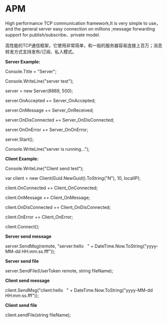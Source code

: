 # APM

High performance TCP communication framework,It is very simple to use，and the general server easy  connection on millions ;message forwarding support for publish/subscribe、private  model.

高性能的TCP通信框架，它使用非常简单，和一般的服务器容易连接上百万；消息转发方式支持发布/订阅、私人模式。

<b>Server Example:</b>

Console.Title = "Server";

Console.WriteLine("server test");

server = new Server(8889, 500);

server.OnAccepted += Server_OnAccepted;

server.OnMessage += Server_OnReceived;

server.OnDisConnected += Server_OnDisConnected;

server.OnOnError += Server_OnOnError;

server.Start();

Console.WriteLine("server is running...");


<b>Client Example:</b>

Console.WriteLine("Client send test");

var client = new Client(Guid.NewGuid().ToString("N"), 10, localIP);

client.OnConnected += Client_OnConnected;

client.OnMessage += Client_OnMessage;

client.OnDisConnected += Client_OnDisConnected;

client.OnError += Client_OnError;

client.Connect();


<b>Server send message</b>

server.SendMsg(remote, "server:hello   " + DateTime.Now.ToString("yyyy-MM-dd HH:mm:ss.fff"));

<b>Server send file</b>

server.SendFile(UserToken remote, string fileName);

<b>Client send message</b>

client.SendMsg("client:hello   " + DateTime.Now.ToString("yyyy-MM-dd HH:mm:ss.fff"));

<b>Client send file</b>

client.sendFile(string fileName);

